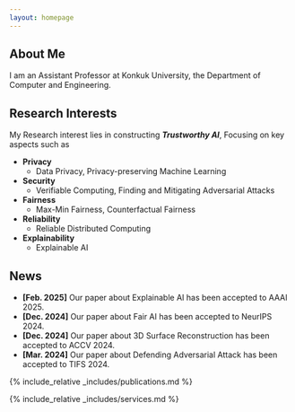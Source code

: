 ```yaml
---
layout: homepage
---
```


## About Me

I am an Assistant Professor at Konkuk University, the Department of Computer and Engineering.

## Research Interests

My Research interest lies in constructing **_Trustworthy AI_**, Focusing on key aspects such as

- **Privacy**
  - Data Privacy, Privacy-preserving Machine Learning
- **Security**
  - Verifiable Computing, Finding and Mitigating Adversarial Attacks
- **Fairness**
  - Max-Min Fairness, Counterfactual Fairness
- **Reliability**
  - Reliable Distributed Computing
- **Explainability**
  - Explainable AI

## News

- **[Feb. 2025]** Our paper about Explainable AI has been accepted to AAAI 2025.
- **[Dec. 2024]** Our paper about Fair AI has been accepted to NeurIPS 2024.
- **[Dec. 2024]** Our paper about 3D Surface Reconstruction has been accepted to ACCV 2024.
- **[Mar. 2024]** Our paper about Defending Adversarial Attack has been accepted to TIFS 2024.

{% include_relative _includes/publications.md %}

{% include_relative _includes/services.md %}
